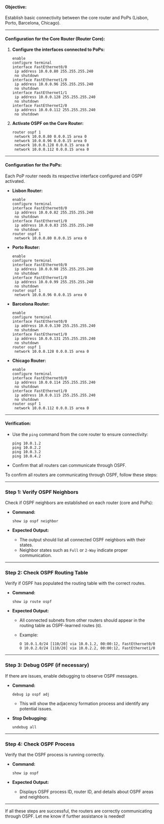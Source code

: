 #### Objective:

Establish basic connectivity between the core router and PoPs (Lisbon, Porto, Barcelona, Chicago).

---

#### **Configuration for the Core Router (Router Core):**

1. **Configure the interfaces connected to PoPs:**
    
    ```plaintext
    enable
    configure terminal
    interface FastEthernet0/0
     ip address 10.0.0.80 255.255.255.240
     no shutdown
    interface FastEthernet1/0
     ip address 10.0.0.96 255.255.255.240
     no shutdown
    interface FastEthernet1/1
     ip address 10.0.0.128 255.255.255.240
     no shutdown
    interface FastEthernet2/0
     ip address 10.0.0.112 255.255.255.240
     no shutdown
    ```
    
2. **Activate OSPF on the Core Router:**
    
    ```plaintext
    router ospf 1
     network 10.0.0.80 0.0.0.15 area 0
     network 10.0.0.96 0.0.0.15 area 0
     network 10.0.0.128 0.0.0.15 area 0
     network 10.0.0.112 0.0.0.15 area 0
    ```
    

---

#### **Configuration for the PoPs:**

Each PoP router needs its respective interface configured and OSPF activated.

- **Lisbon Router:**
    
    ```plaintext
    enable
    configure terminal
    interface FastEthernet0/0
     ip address 10.0.0.82 255.255.255.240
     no shutdown
    interface FastEthernet1/0
     ip address 10.0.0.83 255.255.255.240
     no shutdown
    router ospf 1
     network 10.0.0.80 0.0.0.15 area 0
    ```
    
- **Porto Router:**
    
    ```plaintext
    enable
    configure terminal
    interface FastEthernet0/0
     ip address 10.0.0.98 255.255.255.240
     no shutdown
    interface FastEthernet1/0
     ip address 10.0.0.99 255.255.255.240
     no shutdown
    router ospf 1
     network 10.0.0.96 0.0.0.15 area 0
    ```
    
- **Barcelona Router:**
    
    ```plaintext
    enable
    configure terminal
    interface FastEthernet0/0
     ip address 10.0.0.130 255.255.255.240
     no shutdown
    interface FastEthernet1/0
     ip address 10.0.0.131 255.255.255.240
     no shutdown 
    router ospf 1
     network 10.0.0.128 0.0.0.15 area 0
    ```
    
- **Chicago Router:**
    
    ```plaintext
    enable
    configure terminal
    interface FastEthernet0/0
     ip address 10.0.0.114 255.255.255.240
     no shutdown
    interface FastEthernet1/0
     ip address 10.0.0.115 255.255.255.240
     no shutdown
    router ospf 1
     network 10.0.0.112 0.0.0.15 area 0
    ```
    

---

#### **Verification:**

- Use the `ping` command from the core router to ensure connectivity:
    
    ```plaintext
    ping 10.0.1.2
    ping 10.0.2.2
    ping 10.0.3.2
    ping 10.0.4.2
    ```
    
- Confirm that all routers can communicate through OSPF.

To confirm all routers are communicating through OSPF, follow these steps:

---

### **Step 1: Verify OSPF Neighbors**

Check if OSPF neighbors are established on each router (core and PoPs):

- **Command:**
    
    ```plaintext
    show ip ospf neighbor
    ```
    
- **Expected Output:**
    
    - The output should list all connected OSPF neighbors with their states.
    - Neighbor states such as `Full` or `2-Way` indicate proper communication.

---

### **Step 2: Check OSPF Routing Table**

Verify if OSPF has populated the routing table with the correct routes.

- **Command:**
    
    ```plaintext
    show ip route ospf
    ```
    
- **Expected Output:**
    
    - All connected subnets from other routers should appear in the routing table as OSPF-learned routes (`O`).
    - Example:
        
        ```plaintext
        O 10.0.1.0/24 [110/20] via 10.0.1.2, 00:00:12, FastEthernet0/0
        O 10.0.2.0/24 [110/20] via 10.0.2.2, 00:00:12, FastEthernet1/0
        ```
        

---

### **Step 3: Debug OSPF (if necessary)**

If there are issues, enable debugging to observe OSPF messages.

- **Command:**
    
    ```plaintext
    debug ip ospf adj
    ```
    
    - This will show the adjacency formation process and identify any potential issues.
- **Stop Debugging:**
    
    ```plaintext
    undebug all
    ```
    

---
### **Step 4: Check OSPF Process**

Verify that the OSPF process is running correctly.

- **Command:**
    
    ```plaintext
    show ip ospf
    ```
    
- **Expected Output:**
    
    - Displays OSPF process ID, router ID, and details about OSPF areas and neighbors.

---

If all these steps are successful, the routers are correctly communicating through OSPF. Let me know if further assistance is needed!